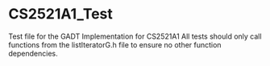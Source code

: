 # CS2521A1_Test
Test file for the GADT Implementation for CS2521A1
All tests should only call functions from the listIteratorG.h file to ensure no other function dependencies.
